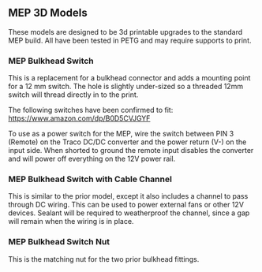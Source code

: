 ## MEP 3D Models

These models are designed to be 3d printable upgrades to the standard MEP build. 
All have been tested in PETG and may require supports to print. 

### MEP Bulkhead Switch

This is a replacement for a bulkhead connector and adds a mounting point
for a 12 mm switch. The hole is slightly under-sized so a threaded 12mm
switch will thread directly in to the print. 

The following switches have been confirmed to fit:
https://www.amazon.com/dp/B0D5CVJGYF

To use as a power switch for the MEP, wire the switch between PIN 3 (Remote)
on the  Traco DC/DC converter and the power return (V-) on the input side. When
shorted to ground the remote input disables the converter and will power off
everything on the 12V power rail. 

### MEP Bulkhead Switch with Cable Channel

This is similar to the prior model, except it also includes a channel to pass
through DC wiring. This can be used to power external fans or other 12V devices.
Sealant will be required to weatherproof the channel, since a gap will remain
when the wiring is in place. 

### MEP Bulkhead Switch Nut

This is the matching nut for the two prior bulkhead fittings. 